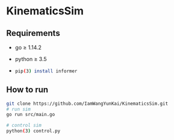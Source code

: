 # KinematicsSim



## Requirements

* go ≥ 1.14.2

* python ≥ 3.5

* ```bash
  pip(3) install informer
  ```



## How to run

```bash
git clone https://github.com/IamWangYunKai/KinematicsSim.git
# run sim
go run src/main.go

# control sim
python(3) control.py
```

